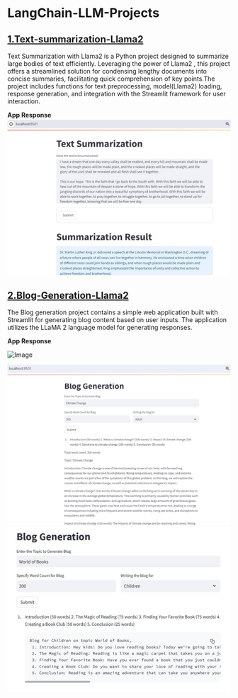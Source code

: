 # LangChain-LLM-Projects

## [1.Text-summarization-Llama2](https://github.com/kavyapan/LangChain-LLM-Projects/tree/main/Text-Summarization-Llama2)
Text Summarization with Llama2 is a Python project designed to summarize large bodies of text efficiently. Leveraging the power of Llama2 , this project offers a streamlined solution for condensing lengthy documents into concise summaries, facilitating quick comprehension of key points.The project includes functions for text preprocessing, model(Llama2) loading, response generation, and integration with the Streamlit framework for user interaction.

**App Response**
![App Response](https://github.com/kavyapan/LangChain-LLM-Projects/blob/main/Text-Summarization-Llama2/app_response.JPG)


## [2.Blog-Generation-Llama2](https://github.com/kavyapan/LangChain-LLM-Projects/tree/main/Blog-Generation-Llama2)
The Blog generation project contains a simple web application built with Streamlit for generating blog content based on user inputs. The application utilizes the LLaMA 2 language model for generating responses.

**App Response**

<img src="https://https://github.com/kavyapan/LangChain-LLM-Projects/blob/main/Blog-Generation-Llama2/app-response.jpg" alt="Image" width="150"/>

![App Response](https://github.com/kavyapan/LangChain-LLM-Projects/blob/main/Blog-Generation-Llama2/app-response.JPG)
![App Response](https://github.com/kavyapan/LangChain-LLM-Projects/blob/main/Blog-Generation-Llama2/app-response_2.JPG)
